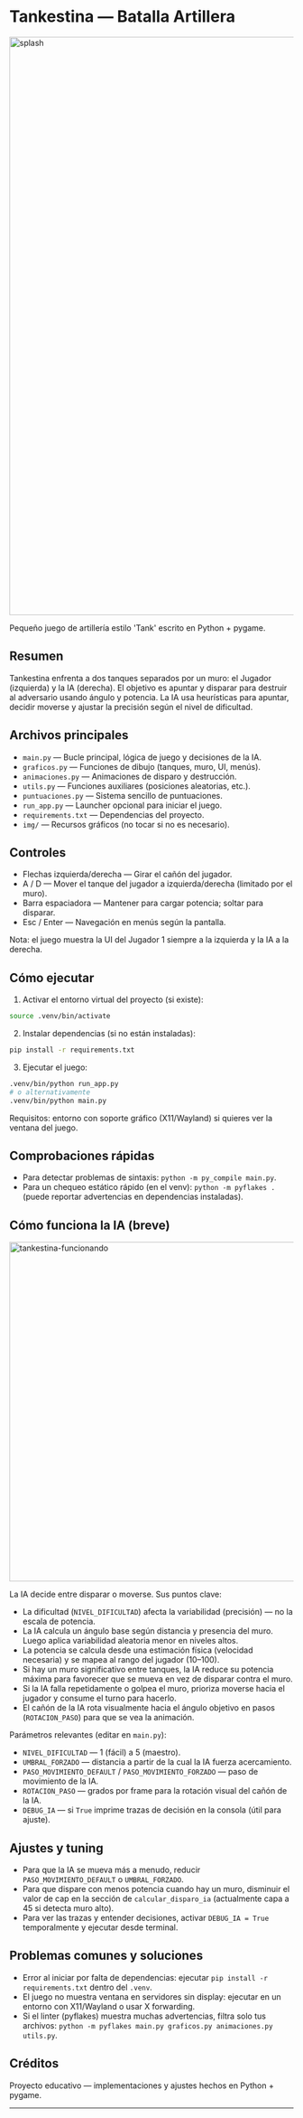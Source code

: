 # Tankestina — Batalla Artillera

<img width="1536" height="1024" alt="splash" src="https://github.com/user-attachments/assets/61cc1b74-c951-441d-8654-1d96d0bdfdb3" />

Pequeño juego de artillería estilo 'Tank' escrito en Python + pygame.

## Resumen

Tankestina enfrenta a dos tanques separados por un muro: el Jugador (izquierda) y la IA (derecha). El objetivo es apuntar y disparar para destruir al adversario usando ángulo y potencia. La IA usa heurísticas para apuntar, decidir moverse y ajustar la precisión según el nivel de dificultad.

## Archivos principales

- `main.py` — Bucle principal, lógica de juego y decisiones de la IA.
- `graficos.py` — Funciones de dibujo (tanques, muro, UI, menús).
- `animaciones.py` — Animaciones de disparo y destrucción.
- `utils.py` — Funciones auxiliares (posiciones aleatorias, etc.).
- `puntuaciones.py` — Sistema sencillo de puntuaciones.
- `run_app.py` — Launcher opcional para iniciar el juego.
- `requirements.txt` — Dependencias del proyecto.
- `img/` — Recursos gráficos (no tocar si no es necesario).

## Controles

- Flechas izquierda/derecha — Girar el cañón del jugador.
- A / D — Mover el tanque del jugador a izquierda/derecha (limitado por el muro).
- Barra espaciadora — Mantener para cargar potencia; soltar para disparar.
- Esc / Enter — Navegación en menús según la pantalla.

Nota: el juego muestra la UI del Jugador 1 siempre a la izquierda y la IA a la derecha.

## Cómo ejecutar

1. Activar el entorno virtual del proyecto (si existe):

```bash
source .venv/bin/activate
```

2. Instalar dependencias (si no están instaladas):

```bash
pip install -r requirements.txt
```

3. Ejecutar el juego:

```bash
.venv/bin/python run_app.py
# o alternativamente
.venv/bin/python main.py
```

Requisitos: entorno con soporte gráfico (X11/Wayland) si quieres ver la ventana del juego.

## Comprobaciones rápidas

- Para detectar problemas de sintaxis: `python -m py_compile main.py`.
- Para un chequeo estático rápido (en el venv): `python -m pyflakes .` (puede reportar advertencias en dependencias instaladas).

## Cómo funciona la IA (breve)

<img width="798" height="601" alt="tankestina-funcionando" src="https://github.com/user-attachments/assets/0ad041a0-a1d9-4beb-994f-7c9e84560967" />

La IA decide entre disparar o moverse. Sus puntos clave:

- La dificultad (`NIVEL_DIFICULTAD`) afecta la variabilidad (precisión) — no la escala de potencia.
- La IA calcula un ángulo base según distancia y presencia del muro. Luego aplica variabilidad aleatoria menor en niveles altos.
- La potencia se calcula desde una estimación física (velocidad necesaria) y se mapea al rango del jugador (10–100).
- Si hay un muro significativo entre tanques, la IA reduce su potencia máxima para favorecer que se mueva en vez de disparar contra el muro.
- Si la IA falla repetidamente o golpea el muro, prioriza moverse hacia el jugador y consume el turno para hacerlo.
- El cañón de la IA rota visualmente hacia el ángulo objetivo en pasos (`ROTACION_PASO`) para que se vea la animación.

Parámetros relevantes (editar en `main.py`):

- `NIVEL_DIFICULTAD` — 1 (fácil) a 5 (maestro).
- `UMBRAL_FORZADO` — distancia a partir de la cual la IA fuerza acercamiento.
- `PASO_MOVIMIENTO_DEFAULT` / `PASO_MOVIMIENTO_FORZADO` — paso de movimiento de la IA.
- `ROTACION_PASO` — grados por frame para la rotación visual del cañón de la IA.
- `DEBUG_IA` — si `True` imprime trazas de decisión en la consola (útil para ajuste).

## Ajustes y tuning

- Para que la IA se mueva más a menudo, reducir `PASO_MOVIMIENTO_DEFAULT` o `UMBRAL_FORZADO`.
- Para que dispare con menos potencia cuando hay un muro, disminuir el valor de cap en la sección de `calcular_disparo_ia` (actualmente capa a 45 si detecta muro alto).
- Para ver las trazas y entender decisiones, activar `DEBUG_IA = True` temporalmente y ejecutar desde terminal.

## Problemas comunes y soluciones

- Error al iniciar por falta de dependencias: ejecutar `pip install -r requirements.txt` dentro del `.venv`.
- El juego no muestra ventana en servidores sin display: ejecutar en un entorno con X11/Wayland o usar X forwarding.
- Si el linter (pyflakes) muestra muchas advertencias, filtra solo tus archivos: `python -m pyflakes main.py graficos.py animaciones.py utils.py`.

## Créditos

Proyecto educativo — implementaciones y ajustes hechos en Python + pygame.

---

